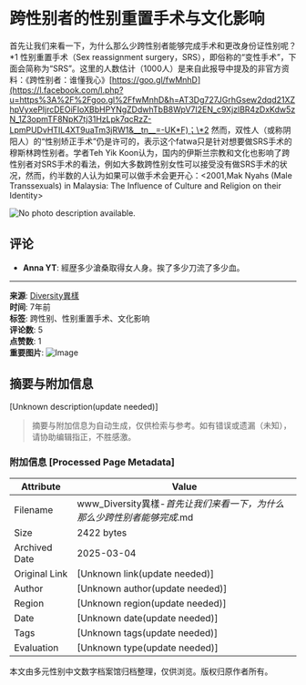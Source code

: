 # 跨性别者的性别重置手术与文化影响

首先让我们来看一下，为什么那么少跨性别者能够完成手术和更改身份证性别呢？\*1 性别重置手术（Sex reassignment surgery，SRS），即俗称的“变性手术”，下面会简称为“SRS”。这里的人数估计（1000人）是来自此报导中提及的非官方资料：《跨性别者：谁懂我心》[https://goo.gl/fwMnhD](https://l.facebook.com/l.php?u=https%3A%2F%2Fgoo.gl%2FfwMnhD&h=AT3Dg727JGrhGsew2dqd21XZhpVyxePljrcDEOiFIoXBbHPYNgZDdwhTbB8WpV7I2EN_c9XjzlBR4zDxKdw5zN_1Z3opmTF8NpK7tj31HzLpk7qcRzZ-LpmPUDvHTIL4XT9uaTm3jRW1&__tn__=-UK*F)；\*2 然而，双性人（或称阴阳人）的“性别矫正手术”仍是许可的，表示这个fatwa只是针对想要做SRS手术的穆斯林跨性别者。学者Teh Yik Koon认为，国内的伊斯兰宗教和文化也影响了跨性别者对SRS手术的看法，例如大多数跨性别女性可以接受没有做SRS手术的状况，然而，约半数的人认为如果可以做手术会更开心：<2001,Mak Nyahs (Male Transsexuals) in Malaysia: The Influence of Culture and Religion on their Identity>

![No photo description available.](https://scontent-sjc3-1.xx.fbcdn.net/v/t39.30808-6/464237832_3043636629110780_5614151356153812858_n.png?_nc_cat=100&ccb=1-7&_nc_sid=cf85f3&_nc_ohc=fMoj4vVFMxcQ7kNvgHOatr7&_nc_oc=Adirull8ph96eHZye5z_-AKVD0iMTbK49tHRHbiw1ejYEx0s1p-0LBmaN3cIvl-oSzU&_nc_zt=23&_nc_ht=scontent-sjc3-1.xx&_nc_gid=Ak1-rWs2GigpoQJMfSGEW8y&oh=00_AYAqb9FFDPEZoxzcL1kkgO6je-4pbhiaNmqZIaEuBn7Miw&oe=67AD625E)

## 评论

- **Anna YT**: 經歴多少滄桑取得女人身。挨了多少刀流了多少血。

---

**来源**: [Diversity異樣](https://www.facebook.com/malaysiadiversity?__tn__=-UC*F)  
**时间**: 7年前  
**标签**: 跨性别、性别重置手术、文化影响  
**评论数**: 5  
**点赞数**: 1  
**重要图片**: 
![Image](https://scontent-sjc3-1.xx.fbcdn.net/v/t39.30808-6/464237832_3043636629110780_5614151356153812858_n.png?_nc_cat=100&ccb=1-7&_nc_sid=cf85f3&_nc_ohc=fMoj4vVFMxcQ7kNvgHOatr7&_nc_oc=Adirull8ph96eHZye5z_-AKVD0iMTbK49tHRHbiw1ejYEx0s1p-0LBmaN3cIvl-oSzU&_nc_zt=23&_nc_ht=scontent-sjc3-1.xx&_nc_gid=Ak1-rWs2GigpoQJMfSGEW8y&oh=00_AYAqb9FFDPEZoxzcL1kkgO6je-4pbhiaNmqZIaEuBn7Miw&oe=67AD625E)  

<!-- tcd_original_link https://www.facebook.com/photo.php?fbid=1037103359764127&id=378514712289665&set=a.1037103303097466 -->


## 摘要与附加信息

<!-- tcd_abstract -->
[Unknown description(update needed)]
<!-- tcd_abstract_end -->

> 摘要与附加信息为自动生成，仅供检索与参考。如有错误或遗漏（未知），请协助编辑指正，不胜感激。

### 附加信息 [Processed Page Metadata]

| Attribute       | Value                                  |
|-----------------|----------------------------------------|
| Filename        | www_Diversity異樣-_首先让我们来看一下，为什么那么少跨性别者能够完成_.md                             |
| Size            | 2422 bytes                           |
| Archived Date   | 2025-03-04                             |
| Original Link   | [Unknown link(update needed)]                       |
| Author          | [Unknown author(update needed)]                               |
| Region          | [Unknown region(update needed)]                               |
| Date            | [Unknown date(update needed)]                                 |
| Tags            | [Unknown tags(update needed)]                                 |
| Evaluation            | [Unknown type(update needed)]                                 |
<!-- tcd_table_end -->

本文由多元性别中文数字档案馆归档整理，仅供浏览。版权归原作者所有。
